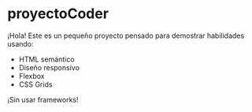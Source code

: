 # proyectoCoder

¡Hola! Este es un pequeño proyecto pensado para demostrar habilidades usando:
- HTML semántico
- Diseño responsivo
- Flexbox
- CSS Grids 

¡Sin usar frameworks! 

